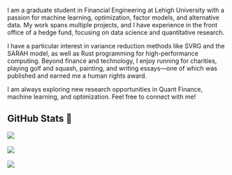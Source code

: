I am a graduate student in Financial Engineering at Lehigh University with a passion for machine learning, optimization, factor models, and alternative data. My work spans multiple projects, and I have experience in the front office of a hedge fund, focusing on data science and quantitative research.

I have a particular interest in variance reduction methods like SVRG and the SARAH model, as well as Rust programming for high-performance computing. Beyond finance and technology, I enjoy running for charities, playing golf and squash, painting, and writing essays—one of which was published and earned me a human rights award.

I am always exploring new research opportunities in Quant Finance, machine learning, and optimization. Feel free to connect with me!
## GitHub Stats 🌱​
![](https://github-readme-stats.vercel.app/api/top-langs/?username=JohananAntonPranesh&theme=transparent&hide_border=false&include_all_commits=false&count_private=false&layout=compact)<br/>
<br/>
![](https://github-readme-stats.vercel.app/api?username=JohananAntonPranesh&theme=transparent&hide_border=false&include_all_commits=false&count_private=false)<br/>
<br/>
![](https://nirzak-streak-stats.vercel.app/?user=JohananAntonPranesh&theme=transparent&hide_border=false)<br/>

<!-- Proudly created with GPRM ( https://gprm.itsvg.in ) -->
